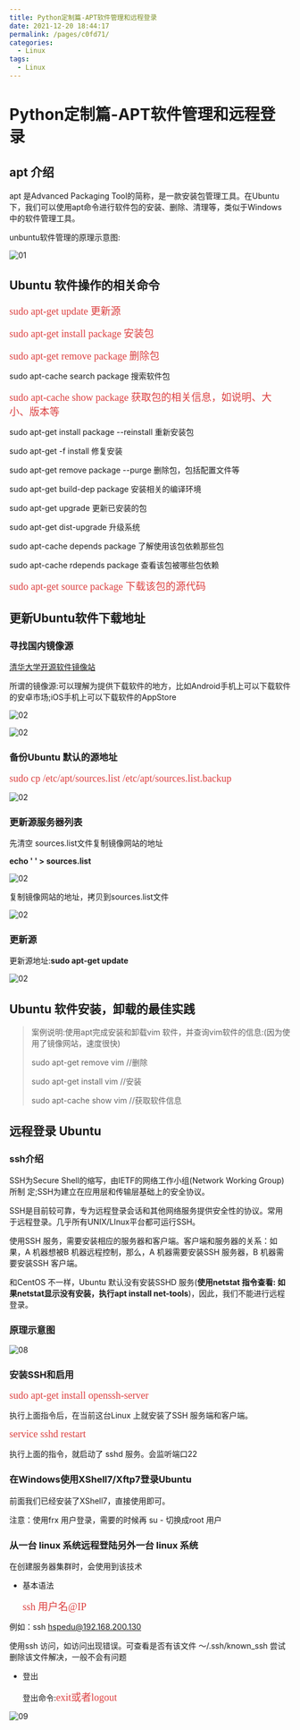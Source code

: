```yaml
---
title: Python定制篇-APT软件管理和远程登录
date: 2021-12-20 18:44:17
permalink: /pages/c0fd71/
categories:
  - Linux
tags:
  - Linux
---
```

# Python定制篇-APT软件管理和远程登录

## apt 介绍

apt 是Advanced Packaging Tool的简称，是一款安装包管理工具。在Ubuntu下，我们可以使用apt命令进行软件包的安装、删除、清理等，类似于Windows 中的软件管理工具。

unbuntu软件管理的原理示意图:

![01](https://cdn.jsdmirror.com//gh/xustudyxu/image-hosting@master/studynotes/Linux/images/17/01.png)

## Ubuntu 软件操作的相关命令

<font color=#DC4040 size=4 face="黑体">sudo apt-get update                                            更新源</font>

<font color=#DC4040 size=4 face="黑体">sudo apt-get install package                               安装包</font>

<font color=#DC4040 size=4 face="黑体">sudo apt-get remove package                            删除包</font>

sudo apt-cache search package                         搜索软件包

<font color=#DC4040 size=4 face="黑体">sudo apt-cache show package                           获取包的相关信息，如说明、大小、版本等</font>

sudo apt-get install package --reinstall             重新安装包

sudo apt-get -f install                                           修复安装

sudo apt-get remove package --purge              删除包，包括配置文件等

sudo apt-get build-dep package                        安装相关的编译环境

sudo apt-get upgrade                                          更新已安装的包

sudo apt-get dist-upgrade                                  升级系统

sudo apt-cache depends package                     了解使用该包依赖那些包

sudo apt-cache rdepends package                   查看该包被哪些包依赖

<font color=#DC4040 size=4 face="黑体">sudo apt-get source package                             下载该包的源代码</font>

## 更新Ubuntu软件下载地址

### 寻找国内镜像源

[清华大学开源软件镜像站](https://mirrors.tuna.tsinghua.edu.cn/)

所谓的镜像源:可以理解为提供下载软件的地方，比如Android手机上可以下载软件的安卓市场;iOS手机上可以下载软件的AppStore

![02](https://cdn.jsdmirror.com//gh/xustudyxu/image-hosting@master/studynotes/Linux/images/17/02.png)

![02](https://cdn.jsdmirror.com//gh/xustudyxu/image-hosting@master/studynotes/Linux/images/17/03.png)

### 备份Ubuntu 默认的源地址

<font color=#DC4040 size=4 face="黑体">sudo cp /etc/apt/sources.list /etc/apt/sources.list.backup</font>

![02](https://cdn.jsdmirror.com//gh/xustudyxu/image-hosting@master/studynotes/Linux/images/17/04.png)

### 更新源服务器列表

先清空 sources.list文件复制镜像网站的地址

**echo ' ' > sources.list**

![02](https://cdn.jsdmirror.com//gh/xustudyxu/image-hosting@master/studynotes/Linux/images/17/05.png)

复制镜像网站的地址，拷贝到sources.list文件

![02](https://cdn.jsdmirror.com//gh/xustudyxu/image-hosting@master/studynotes/Linux/images/17/06.png)

### 更新源

更新源地址:**sudo apt-get update** 

![02](https://cdn.jsdmirror.com//gh/xustudyxu/image-hosting@master/studynotes/Linux/images/17/07.png)

## Ubuntu 软件安装，卸载的最佳实践

> 案例说明:使用apt完成安装和卸载vim 软件，并查询vim软件的信息:(因为使用了镜像网站，速度很快)
>
> sudo apt-get remove vim    //删除
>
> sudo apt-get install vim       //安装
>
> sudo apt-cache show vim   //获取软件信息

## 远程登录 Ubuntu

### ssh介绍

SSH为Secure Shell的缩写，由IETF的网络工作小组(Network Working Group)所制
定;SSH为建立在应用层和传输层基础上的安全协议。

SSH是目前较可靠，专为远程登录会话和其他网络服务提供安全性的协议。常用于远程登录。几乎所有UNIX/LInux平台都可运行SSH。

使用SSH 服务，需要安装相应的服务器和客户端。客户端和服务器的关系：如果，A 机器想被B 机器远程控制，那么，A 机器需要安装SSH 服务器，B 机器需要安装SSH 客户端。

和CentOS 不一样，Ubuntu 默认没有安装SSHD 服务(**使用netstat 指令查看: 如果netstat显示没有安装，执行apt install net-tools**)，因此，我们不能进行远程登录。

### 原理示意图

![08](https://cdn.jsdmirror.com//gh/xustudyxu/image-hosting@master/studynotes/Linux/images/17/08.png)

### 安装SSH和启用

<font color=#DC4040 size=4 face="黑体">sudo apt-get install openssh-server</font>

执行上面指令后，在当前这台Linux 上就安装了SSH 服务端和客户端。

<font color=#DC4040 size=4 face="黑体">service sshd restart</font>

执行上面的指令，就启动了 sshd 服务。会监听端口22

### 在Windows使用XShell7/Xftp7登录Ubuntu

前面我们已经安装了XShell7，直接使用即可。

注意：使用frx 用户登录，需要的时候再 su - 切换成root 用户

### 从一台 linux 系统远程登陆另外一台 linux 系统

在创建服务器集群时，会使用到该技术

+ 基本语法

  <font color=#DC4040 size=4 face="黑体">ssh 用户名@IP</font>

例如：ssh hspedu@192.168.200.130

使用ssh 访问，如访问出现错误。可查看是否有该文件 ～/.ssh/known_ssh 尝试删除该文件解决，一般不会有问题

+ 登出

  登出命令:<font color=#DC4040 size=4 face="黑体">exit或者logout</font>

![09](https://cdn.jsdmirror.com//gh/xustudyxu/image-hosting@master/studynotes/Linux/images/17/09.png)

